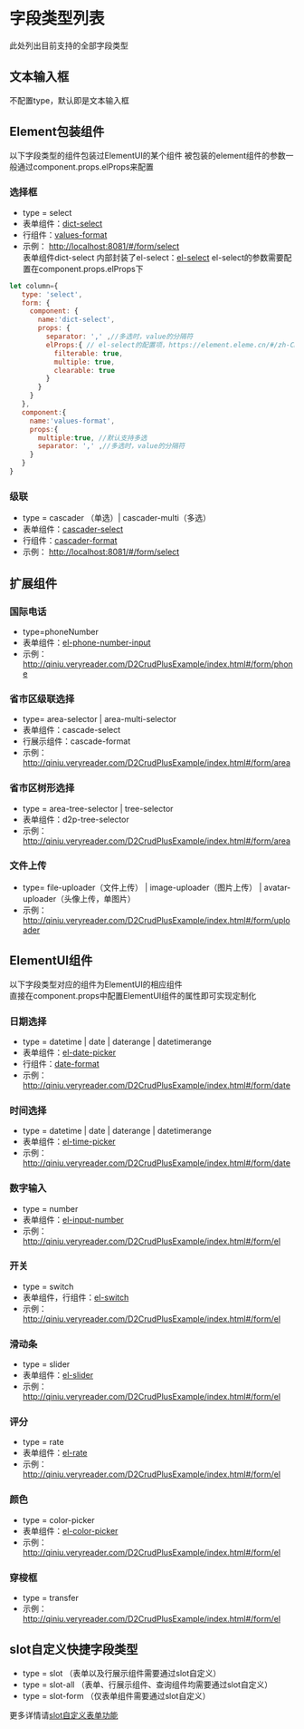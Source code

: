 # 字段类型列表

此处列出目前支持的全部字段类型

## 文本输入框
不配置type，默认即是文本输入框

## Element包装组件
以下字段类型的组件包装过ElementUI的某个组件
被包装的element组件的参数一般通过component.props.elProps来配置
### 选择框
* type = select
* 表单组件：[dict-select](./components/dict-select)  
* 行组件：[values-format](./components/values-format)
* 示例： <http://localhost:8081/#/form/select>    
表单组件dict-select 内部封装了el-select：[el-select](https://element.eleme.cn/#/zh-CN/component/select)
el-select的参数需要配置在component.props.elProps下
```javascript
let column={
   type: 'select',
   form: {
     component: { 
       name:'dict-select',
       props: {
         separator: ',' ,//多选时，value的分隔符
         elProps:{ // el-select的配置项，https://element.eleme.cn/#/zh-CN/component/select
           filterable: true,
           multiple: true,
           clearable: true
         }            
       }    
     }
   },
   component:{
     name:'values-format',
     props:{
       multiple:true, //默认支持多选
       separator: ',' ,//多选时，value的分隔符
     }   
   }
}

```


### 级联
* type = cascader （单选）| cascader-multi（多选）
* 表单组件：[cascader-select](./components/dict-select)  
* 行组件：[cascader-format](./components/values-format)
* 示例： <http://localhost:8081/#/form/select>




## 扩展组件
### 国际电话
* type=phoneNumber
* 表单组件：[el-phone-number-input](https://github.com/greper/el-phone-number-input)  
* 示例：<http://qiniu.veryreader.com/D2CrudPlusExample/index.html#/form/phone>
### 省市区级联选择
* type= area-selector | area-multi-selector
* 表单组件：cascade-select
* 行展示组件：cascade-format
* 示例：<http://qiniu.veryreader.com/D2CrudPlusExample/index.html#/form/area>

### 省市区树形选择
* type = area-tree-selector | tree-selector 
* 表单组件：d2p-tree-selector 
* 示例：<http://qiniu.veryreader.com/D2CrudPlusExample/index.html#/form/area>

### 文件上传
* type= file-uploader（文件上传） | image-uploader（图片上传） | avatar-uploader（头像上传，单图片）
* 示例： <http://qiniu.veryreader.com/D2CrudPlusExample/index.html#/form/uploader>

## ElementUI组件
以下字段类型对应的组件为ElementUI的相应组件   
直接在component.props中配置ElementUI组件的属性即可实现定制化

### 日期选择
* type = datetime | date | daterange | datetimerange
* 表单组件：[el-date-picker](https://element.eleme.cn/#/zh-CN/component/date-picker)  
* 行组件：[date-format](./components/date-format)
* 示例：<http://qiniu.veryreader.com/D2CrudPlusExample/index.html#/form/date>
### 时间选择
* type = datetime | date | daterange | datetimerange
* 表单组件：[el-time-picker](https://element.eleme.cn/#/zh-CN/component/time-picker)  
* 示例：<http://qiniu.veryreader.com/D2CrudPlusExample/index.html#/form/date>
### 数字输入
* type = number
* 表单组件：[el-input-number](https://element.eleme.cn/#/zh-CN/component/input-number)
* 示例：<http://qiniu.veryreader.com/D2CrudPlusExample/index.html#/form/el>  
### 开关
* type = switch
* 表单组件，行组件：[el-switch](https://element.eleme.cn/#/zh-CN/component/switch)
* 示例：<http://qiniu.veryreader.com/D2CrudPlusExample/index.html#/form/el>  
### 滑动条
* type = slider
* 表单组件：[el-slider](https://element.eleme.cn/#/zh-CN/component/slider)  
* 示例：<http://qiniu.veryreader.com/D2CrudPlusExample/index.html#/form/el>
### 评分
* type = rate
* 表单组件：[el-rate](https://element.eleme.cn/#/zh-CN/component/rate)  
* 示例：<http://qiniu.veryreader.com/D2CrudPlusExample/index.html#/form/el>
### 颜色
* type = color-picker
* 表单组件：[el-color-picker](https://element.eleme.cn/#/zh-CN/component/color-picker)  
* 示例：<http://qiniu.veryreader.com/D2CrudPlusExample/index.html#/form/el>
### 穿梭框
* type = transfer   
* 示例：<http://qiniu.veryreader.com/D2CrudPlusExample/index.html#/form/el>


## slot自定义快捷字段类型
* type = slot （表单以及行展示组件需要通过slot自定义）
* type = slot-all （表单、行展示组件、查询组件均需要通过slot自定义）
* type = slot-form （仅表单组件需要通过slot自定义）

更多详情请[slot自定义表单功能](./slot)
